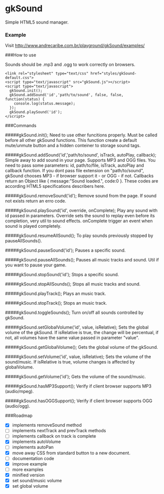 gkSound
=======

Simple HTML5 sound manager.

### Example
Visit http://www.andrecaribe.com.br/playground/gkSound/examples/

###How to use

Sounds should be .mp3 and .ogg to work correctly on browsers.

    <link rel="stylesheet" type="text/css" href="styles/gkSound-default.css">
    <script type="text/javascript" src="gkSound.js"></script>
    <script type="text/javascript">
      gkSound.init();
      gkSound.addSound('id','path/to/sound', false, false, function(status) {
        console.log(status.message);
      });
      gkSound.playSound('id');
    </script>
    

###Commands

#####gkSound.init();
Need to use other funcitions properly. Must be called before all other gkSound functions.
This function create a default mute/unmute button and a hidden conteiner to storage sound tags.

#####gkSound.addSound('id','path/to/sound', isTrack, autoPlay, callback);
Simple away to add sound in your page. Supports MP3 and OGG files.
You need to pass some parameters: id, path/to/file, isTrack, autoPlay and callback function.
If you dont pass file extension on "path/to/sound", gkSound chooses MP3 - if browser support it - or OGG - if not.
Callbacks return an Object like { message:"Sound loaded.", code:0 }. These codes are according HTML5 specifications describers here.

#####gkSound.removeSound('id');
Remove sound from the page.
If sound not exists return an erro code.

#####gkSound.playSound('id', override, onComplete);
Play any sound with id passed in parameters.
Override sets the sound to replay even before its completion, very util to sound effects.
onComplete trigger an event when sound is played completely.

#####gkSound.resumeAllSound();
To play sounds previously stopped by pauseAllSounds().

#####gkSound.pauseSound('id');
Pauses a specific sound.

#####gkSound.pauseAllSounds();
Pauses all music tracks and sound.
Util if you want to pause your game.

#####gkSound.stopSound('id');
Stops a specific sound.

#####gkSound.stopAllSounds();
Stops all music tracks and sound.

#####gkSound.playTrack();
Plays an music track.

#####gkSound.stopTrack();
Stops an music track.

#####gkSound.toggleSounds();
Turn on/off all sounds controlled by gkSound.

#####gkSound.setGlobalVolume('id', value, isRelative);
Sets the global volume of the gkSound. If isRelative is true, the change will be percentual, if not, all volumes have the same value passed in parameter "value".

#####gkSound.getGlobalVolume();
Gets the global volume of the gkSound.

#####gkSound.setVolume('id', value, isRelative);
Sets the volume of the sound/music. If isRelative is true, volume changes is affected by globalVolume.

#####gkSound.getVolume('id');
Gets the volume of the sound/music.

#####gkSound.hasMP3Support();
Verify if client browser supports MP3 (audio/mpeg).

#####gkSound.hasOGGSupport();
Verify if client browser supports OGG (audio/ogg).


###Roadmap

- [x] implements removeSound method
- [ ] implements nextTrack and prevTrack methods
- [ ] implements callback on track is complete
- [X] implements autoVolume
- [ ] implements autoPan
- [x] move away CSS from standard button to a new document.
- [ ] documentation code
- [X] improve example
- [ ] more examples
- [x] minified version
- [x] set sound/music volume
- [x] set global volume

